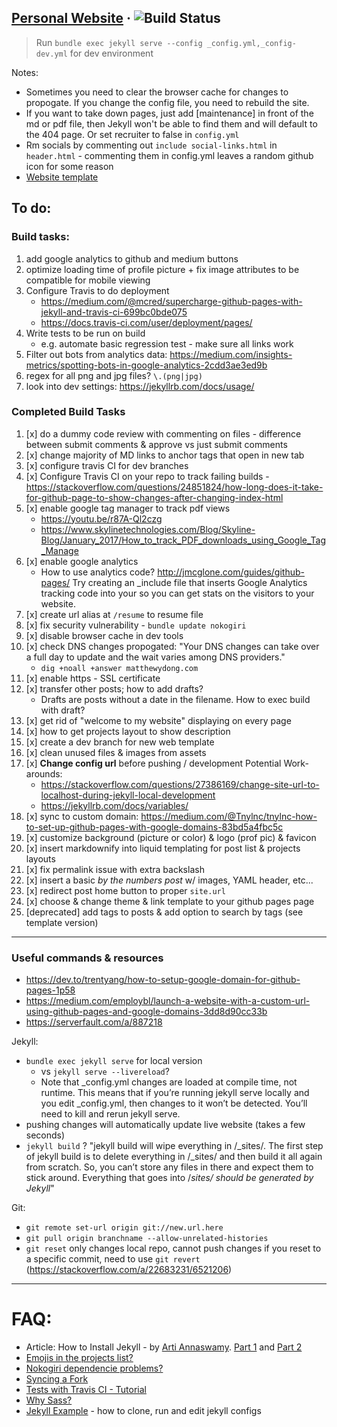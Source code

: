 <p>
    <h2><a href="https://matthewydong.com ">Personal Website</a> · <img src="https://travis-ci.org/mdong127/mdong127.github.io.svg?branch=master" alt="Build Status" style="max-width:100%;"></a></h2>
</p>

> Run `bundle exec jekyll serve --config _config.yml,_config-dev.yml` for dev environment

Notes: 

- Sometimes you need to clear the browser cache for changes to propogate.  If you change the config file, you need to rebuild the site.  
- If you want to take down pages, just add [maintenance] in front of the md or pdf file, then Jekyll won't be able to find them and will default to the 404 page.  Or set recruiter to false in `config.yml`
- Rm socials by commenting out `include social-links.html` in `header.html` - commenting them in config.yml leaves a random github icon for some reason
- [Website template](https://github.com/sergiokopplin/indigo)

## To do: 

### Build tasks: 

1. add google analytics to github and medium buttons
1. optimize loading time of profile picture + fix image attributes to be compatible for mobile viewing
1. Configure Travis to do deployment
	- https://medium.com/@mcred/supercharge-github-pages-with-jekyll-and-travis-ci-699bc0bde075
	- https://docs.travis-ci.com/user/deployment/pages/
1. Write tests to be run on build
	- e.g. automate basic regression test - make sure all links work
1. Filter out bots from analytics data: https://medium.com/insights-metrics/spotting-bots-in-google-analytics-2cdd3ae3ed9b 
1. regex for all png and jpg files?  `\.(png|jpg)`
1. look into dev settings: https://jekyllrb.com/docs/usage/ 

### Completed Build Tasks

1. [x] do a dummy code review with commenting on files - difference between submit comments & approve vs just submit comments
1. [x] change majority of MD links to anchor tags that open in new tab
1. [x] configure travis CI for dev branches
1. [x] Configure Travis CI on your repo to track failing builds - https://stackoverflow.com/questions/24851824/how-long-does-it-take-for-github-page-to-show-changes-after-changing-index-html
1. [x] enable google tag manager to track pdf views
	- https://youtu.be/r87A-Ql2czg
	- https://www.skylinetechnologies.com/Blog/Skyline-Blog/January_2017/How_to_track_PDF_downloads_using_Google_Tag_Manage
1. [x] enable google analytics
	- How to use analytics code? http://jmcglone.com/guides/github-pages/ Try creating an _include file that inserts Google Analytics tracking code into your <head> so you can get stats on the visitors to your website. 
1. [x] create url alias at `/resume` to resume file 
1. [x] fix security vulnerability - `bundle update nokogiri`
1. [x] disable browser cache in dev tools
1. [x] check DNS changes propogated: "Your DNS changes can take over a full day to update and the wait varies among DNS providers." 
	- `dig +noall +answer matthewydong.com`
1. [x] enable https - SSL certificate
1. [x] transfer other posts; how to add drafts? 
	- Drafts are posts without a date in the filename.  How to exec build with draft? 
1. [x] get rid of "welcome to my website" displaying on every page
1. [x] how to get projects layout to show description
1. [x] create a dev branch for new web template
1. [x] clean unused files & images from assets
1. [x] **Change config url** before pushing / development
	Potential Work-arounds: 
	- https://stackoverflow.com/questions/27386169/change-site-url-to-localhost-during-jekyll-local-development
	- https://jekyllrb.com/docs/variables/
1. [x] sync to custom domain: https://medium.com/@Tnylnc/tnylnc-how-to-set-up-github-pages-with-google-domains-83bd5a4fbc5c
1. [x] customize background (picture or color) & logo (prof pic) & favicon
1. [x] insert markdownify into liquid templating for post list & projects layouts
1. [x] fix permalink issue with extra backslash 
1. [x] insert a basic _by the numbers post_ w/ images, YAML header, etc... 
1. [x] redirect post home button to proper `site.url`
1. [x] choose & change theme & link template to your github pages page 
1. [deprecated] add tags to posts & add option to search by tags (see template version)

--- 

### Useful commands & resources 

- https://dev.to/trentyang/how-to-setup-google-domain-for-github-pages-1p58
- https://medium.com/employbl/launch-a-website-with-a-custom-url-using-github-pages-and-google-domains-3dd8d90cc33b
- https://serverfault.com/a/887218

Jekyll:
- `bundle exec jekyll serve` for local version 
	- vs `jekyll serve --livereload`? 
	- Note that _config.yml changes are loaded at compile time, not runtime. This means that if you’re running jekyll serve locally and you edit _config.yml, then changes to it won’t be detected. You’ll need to kill and rerun jekyll serve.
- pushing changes will automatically update live website (takes a few seconds)
- `jekyll build` ? 
	"jekyll build will wipe everything in /_sites/. The first step of jekyll build is to delete everything in /_sites/ and then build it all again from scratch. So, you can’t store any files in there and expect them to stick around. Everything that goes into /_sites/ should be generated by Jekyll_"

Git:

- `git remote set-url origin git://new.url.here`
- `git pull origin branchname --allow-unrelated-histories`
- `git reset` only changes local repo, cannot push changes if you reset to a specific commit, need to use `git revert` (https://stackoverflow.com/a/22683231/6521206)

--- 

# FAQ:

- Article: How to Install Jekyll - by [Arti Annaswamy](https://github.com/aannasw). [Part 1](http://artiannaswamy.com/build-a-github-blog-part-1) and [Part 2](http://artiannaswamy.com/build-a-github-blog-part-2)
- [Emojis in the projects list?](https://github.com/sergiokopplin/indigo/issues/72)
- [Nokogiri dependencie problems?](https://github.com/sergiokopplin/indigo/issues/81)
- [Syncing a Fork](https://help.github.com/articles/syncing-a-fork/)
- [Tests with Travis CI - Tutorial](http://www.raywenderlich.com/109418/travis-ci-tutorial)
- [Why Sass?](https://github.com/sergiokopplin/indigo/issues/117)
- [Jekyll Example](https://github.com/barryclark/jekyll-now) - how to clone, run and edit jekyll configs

